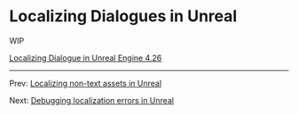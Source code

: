 # Localizing Dialogues in Unreal

WIP


[Localizing Dialogue in Unreal Engine 4.26](https://www.youtube.com/watch?v=pL1MpmwoozE)

---
Prev: [Localizing non-text assets in Unreal](../5_LocalizingNonTextAssets/Localizing-non-text-assets-in-Unreal.md)

Next: [Debugging localization errors in Unreal](../7_DebuggingLocalizationErrors/Debugging-localization-errors-in-Unreal.md)